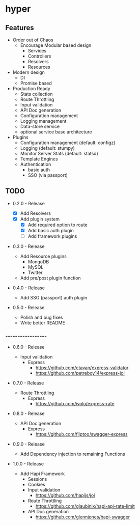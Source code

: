 hyper
=====

## Features
* Order out of Chaos
    * Encourage Modular based design
        * Services
        * Controllers
        * Resolvers
        * Resources
* Modern design
    * DI
    * Promise based
* Production Ready
    * Stats collection
    * Route Throttling
    * Input validation
    * API Doc generation
    * Configuration management
    * Logging management
    * Data-store service
    * optional service base architecture
* Plugins
    * Configuration management (default: configz)
    * Logging (default: stumpy)
    * Monitor Server Stats (default: statsd)
    * Template Engines
    * Authentication
        * basic auth
        * SSO (via passport)

## TODO
* 0.2.0 - Release
    * [x] Add Resolvers
    * [x] Add plugin system
        * [x] Add required option to route
        * [x] Add basic auth plugin
        * [ ] Add framework plugins

* 0.3.0 - Release
    * Add Resource plugins
        * MongoDB
        * MySQL
        * Twitter
    * Add pre/post plugin function

* 0.4.0 - Release
    * Add SSO (passport) auth plugin

* 0.5.0 - Release
    * Polish and bug fixes
    * Write better README

### -----------------
* 0.6.0 - Release
    * Input validation
       * Express
            * https://github.com/ctavan/express-validator
            * https://github.com/petreboy14/express-joi

* 0.7.0 - Release
    * Route Throttling
        * Express
            * https://github.com/ivolo/express-rate

* 0.8.0 - Release
    * API Doc generation
        * Express
            * https://github.com/fliptoo/swagger-express

* 0.9.0 - Release
    * Add Dependency injection to remaining Functions

* 1.0.0 - Release
    * Add Hapi Framework
        * Sessions
        * Cookies
        * Input validation
            * https://github.com/hapijs/joi
        * Route Throttling
            * https://github.com/glaubinix/hapi-api-rate-limit
        * API Doc generation
            * https://github.com/glennjones/hapi-swagger
